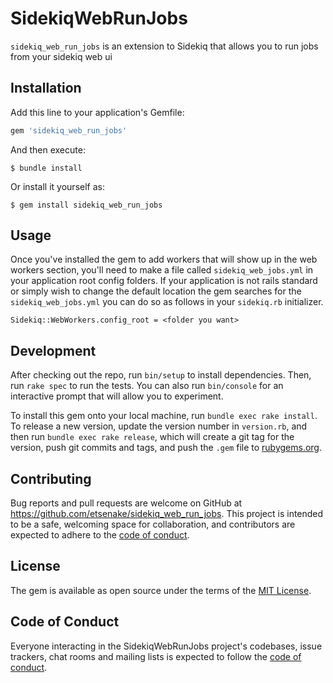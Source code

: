 # SidekiqWebRunJobs

`sidekiq_web_run_jobs` is an extension to Sidekiq that allows you to run jobs from your sidekiq web ui


## Installation

Add this line to your application's Gemfile:

```ruby
gem 'sidekiq_web_run_jobs'
```

And then execute:

    $ bundle install

Or install it yourself as:

    $ gem install sidekiq_web_run_jobs

## Usage

Once you've installed the gem to add workers that will show up in the web workers section, you'll need to make a file called `sidekiq_web_jobs.yml` in your application root config folders.
If your application is not rails standard or simply wish to change the default location the gem searches for the `sidekiq_web_jobs.yml` you can do so as follows in your `sidekiq.rb` initializer.

`Sidekiq::WebWorkers.config_root = <folder you want>`

## Development

After checking out the repo, run `bin/setup` to install dependencies. Then, run `rake spec` to run the tests. You can also run `bin/console` for an interactive prompt that will allow you to experiment.

To install this gem onto your local machine, run `bundle exec rake install`. To release a new version, update the version number in `version.rb`, and then run `bundle exec rake release`, which will create a git tag for the version, push git commits and tags, and push the `.gem` file to [rubygems.org](https://rubygems.org).

## Contributing

Bug reports and pull requests are welcome on GitHub at https://github.com/etsenake/sidekiq_web_run_jobs. This project is intended to be a safe, welcoming space for collaboration, and contributors are expected to adhere to the [code of conduct](https://github.com/etsenake/sidekiq_web_run_jobs/blob/master/CODE_OF_CONDUCT.md).


## License

The gem is available as open source under the terms of the [MIT License](https://opensource.org/licenses/MIT).

## Code of Conduct

Everyone interacting in the SidekiqWebRunJobs project's codebases, issue trackers, chat rooms and mailing lists is expected to follow the [code of conduct](https://github.com/etsenake/sidekiq_web_run_jobs/blob/master/CODE_OF_CONDUCT.md).
